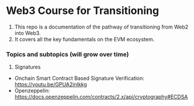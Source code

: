 # Web3 Course for Transitioning

1. This repo is a documentation of the pathway of transitioning from Web2 into Web3.
2. It covers all the key fundamentals on the EVM ecosystem.

### Topics and subtopics (will grow over time)

1. Signatures

- Onchain Smart Contract Based Signature Verification: https://youtu.be/GPUA2inIkkg
- Openzeppelin: https://docs.openzeppelin.com/contracts/2.x/api/cryptography#ECDSA
